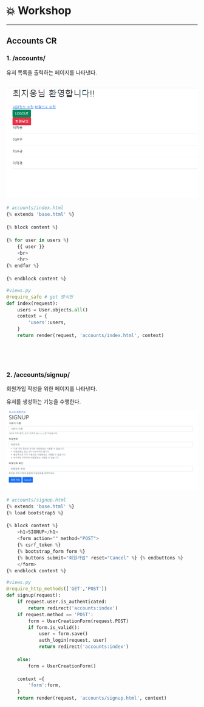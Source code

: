 # :boom: Workshop

---



## Accounts CR



### 1. /accounts/

유저 목록을 출력하는 페이지를 나타낸다.

​						![image-20210916175135607](0915_workshop.assets/image-20210916175135607.png)

```python
# accounts/index.html
{% extends 'base.html' %}

{% block content %}

{% for user in users %}
    {{ user }}
    <br>
    <hr>
{% endfor %}

{% endblock content %}
```

```python
#views.py
@require_safe # get 방식만
def index(request):
    users = User.objects.all()
    context = {
        'users':users,
    }
    return render(request, 'accounts/index.html', context)
```

​							

​						

### 2. /accounts/signup/

회원가입 작성을 위한 페이지를 나타낸다.

유저를 생성하는 기능을 수행한다.



![image-20210916175315247](0915_workshop.assets/image-20210916175315247.png)

```python
# accounts/signup.html
{% extends 'base.html' %}
{% load bootstrap5 %}

{% block content %}
    <h1>SIGNUP</h1>
    <form action="" method="POST">
    {% csrf_token %}
    {% bootstrap_form form %}
    {% buttons submit="회원가입" reset="Cancel" %} {% endbuttons %}   
    </form>
{% endblock content %}
```

```python
#views.py
@require_http_methods(['GET','POST'])
def signup(request):
    if request.user.is_authenticated:
        return redirect('accounts:index')
    if request.method == 'POST':
        form = UserCreationForm(request.POST)
        if form.is_valid():
            user = form.save()
            auth_login(request, user)
            return redirect('accounts:index')

    else:
        form = UserCreationForm()
    
    context ={
        'form':form,
    }
    return render(request, 'accounts/signup.html', context)
```

